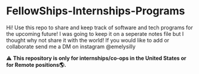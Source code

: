 # FellowShips-Internships-Programs
Hi! Use this repo to share and keep track of software and tech programs for the upcoming future! I was going to keep it on a seperate notes file but I thought why not share it with the world! If you would like to add or collaborate send me a DM on instagram @emelysilly

:warning: **This repository is only for internships/co-ops in the United States or for Remote positions:earth_americas:.**

